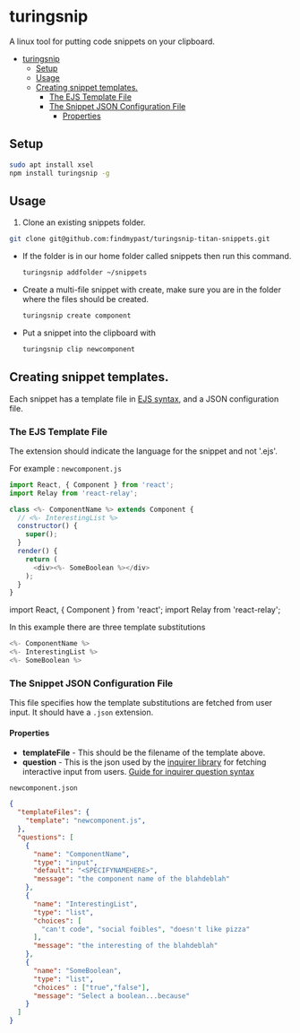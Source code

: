 # turingsnip

A linux tool for putting code snippets on your clipboard.
<!-- TOC depthFrom:1 depthTo:6 withLinks:1 updateOnSave:1 orderedList:0 -->

- [turingsnip](#turingsnip)
	- [Setup](#setup)
	- [Usage](#usage)
	- [Creating snippet templates.](#creating-snippet-templates)
		- [The EJS Template File](#the-ejs-template-file)
		- [The Snippet JSON Configuration File](#the-snippet-json-configuration-file)
			- [Properties](#properties)

<!-- /TOC -->

## Setup

```sh
sudo apt install xsel
npm install turingsnip -g
```

## Usage

1. Clone an existing snippets folder.
  ```sh
  git clone git@github.com:findmypast/turingsnip-titan-snippets.git
  ```

* If the folder is in our home folder called snippets then run this command.

  ```sh
  turingsnip addfolder ~/snippets
  ```

* Create a multi-file snippet with create, make sure you are in the folder where the files should be created.
  ```sh
  turingsnip create component
  ```

* Put a snippet into the clipboard with

  ```sh
  turingsnip clip newcomponent
  ```

## Creating snippet templates.

Each snippet has a template file in [EJS syntax](https://github.com/mde/ejs/blob/master/docs/syntax.md), and a JSON configuration file.

### The EJS Template File

The extension should indicate the language for the snippet and not '.ejs'.



For example : `newcomponent.js`
```js
import React, { Component } from 'react';
import Relay from 'react-relay';

class <%- ComponentName %> extends Component {
  // <%- InterestingList %>
  constructor() {
    super();
  }
  render() {
    return (
      <div><%- SomeBoolean %></div>
    );
  }
}
```
import React, { Component } from 'react';
import Relay from 'react-relay';

In this example there are three template substitutions
```js
<%- ComponentName %>
<%- InterestingList %>
<%- SomeBoolean %>
```

### The Snippet JSON Configuration File
This file specifies how the template substitutions are fetched from user input. It should have a `.json` extension.

#### Properties
- **templateFile** - This should be the filename of the template above.
- **question** - This is the json used by the [inquirer library](https://github.com/SBoudrias/Inquirer.js) for fetching interactive input from users.
[Guide for inquirer question syntax](https://github.com/SBoudrias/Inquirer.js#questions)

`newcomponent.json`
```json
{
  "templateFiles": {
    "template": "newcomponent.js",
  },
  "questions": [
    {
      "name": "ComponentName",
      "type": "input",
      "default": "<SPECIFYNAMEHERE>",
      "message": "the component name of the blahdeblah"
    },
    {
      "name": "InterestingList",
      "type": "list",
      "choices": [
        "can't code", "social foibles", "doesn't like pizza"
      ],
      "message": "the interesting of the blahdeblah"
    },
    {
      "name": "SomeBoolean",
      "type": "list",
      "choices" : ["true","false"],
      "message": "Select a boolean...because"
    }
  ]
}
```
